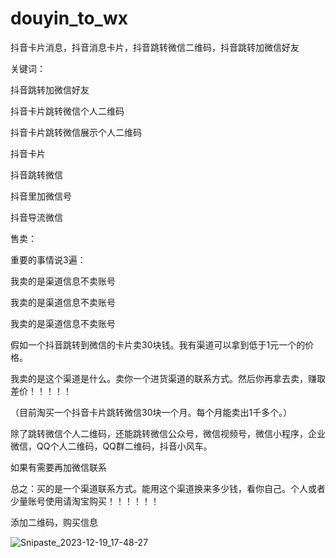 # douyin_to_wx

抖音卡片消息，抖音消息卡片，抖音跳转微信二维码，抖音跳转加微信好友

关键词：

抖音跳转加微信好友

抖音卡片跳转微信个人二维码

抖音卡片跳转微信展示个人二维码

抖音卡片

抖音跳转微信

抖音里加微信号

抖音导流微信


售卖：

重要的事情说3遍：

我卖的是渠道信息不卖账号

我卖的是渠道信息不卖账号

我卖的是渠道信息不卖账号




假如一个抖音跳转到微信的卡片卖30块钱。我有渠道可以拿到低于1元一个的价格。

我卖的是这个渠道是什么。卖你一个进货渠道的联系方式。然后你再拿去卖，赚取差价！！！！！

（目前淘买一个抖音卡片跳转微信30块一个月。每个月能卖出1千多个。）

除了跳转微信个人二维码，还能跳转微信公众号，微信视频号，微信小程序，企业微信，QQ个人二维码，QQ群二维码，抖音小风车。

如果有需要再加微信联系

总之：买的是一个渠道联系方式。能用这个渠道换来多少钱，看你自己。个人或者少量账号使用请淘宝购买！！！！！！



添加二维码，购买信息

![Snipaste_2023-12-19_17-48-27](https://github.com/wboyc/douyin_to_wx/assets/10396940/30ce0f48-d402-4243-834a-281d7fe1f007)
